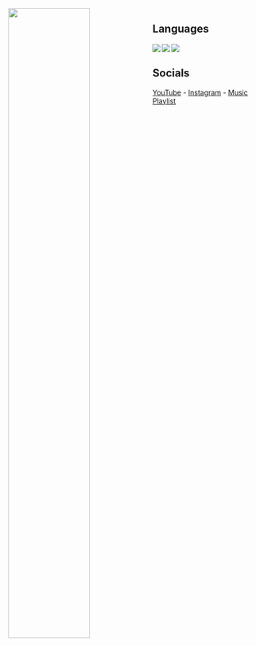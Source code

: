 <img align="left" width="57%" src="https://github-readme-stats.vercel.app/api?username=Sudo-YT&show_icons=true&theme=radical"/>

## Languages
<img align="left" src="https://img.shields.io/badge/python-3670A0?style=for-the-badge&logo=python&logoColor=ffdd54"/>
<img align="left" src="https://img.shields.io/badge/html5-%23E34F26.svg?style=for-the-badge&logo=html5&logoColor=white"/>
<img align="left" src="https://img.shields.io/badge/css3-%231572B6.svg?style=for-the-badge&logo=css3&logoColor=white"/>

<br>

## Socials 
[YouTube](https://www.youtube.com/c/Sudos) -
[Instagram](https://www.instagram.com/1wokman/) -
[Music Playlist](https://soundcloud.com/rzfj/likes)
